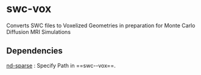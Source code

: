 # swc-vox
Converts SWC files to Voxelized Geometries in preparation for Monte Carlo Diffusion MRI Simulations 

## Dependencies

[nd-sparse](https://www.mathworks.com/matlabcentral/fileexchange/29832-n-dimensional-sparse-arrays)
: Specify Path in ==swc--vox==.

